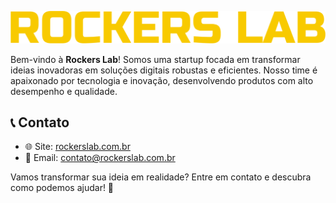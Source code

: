 ![Rockers Lab Logo](../banner.svg)

Bem-vindo à **Rockers Lab**! Somos uma startup focada em transformar ideias inovadoras em soluções digitais robustas e eficientes. Nosso time é apaixonado por tecnologia e inovação, desenvolvendo produtos com alto desempenho e qualidade.

## 📞 Contato

- 🌐 Site: [rockerslab.com.br](https://rockerslab.com.br/)
- 📧 Email: [contato@rockerslab.com.br](mailto:contato@rockerslab.com.br)

Vamos transformar sua ideia em realidade? Entre em contato e descubra como podemos ajudar! 🚀
